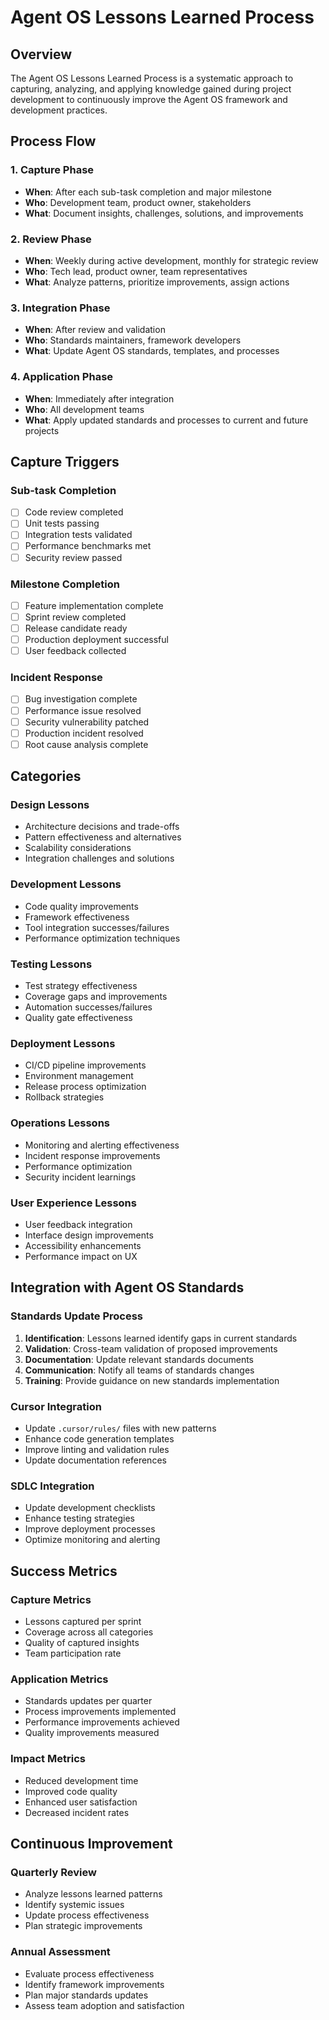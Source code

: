 # Agent OS Lessons Learned Process

## Overview

The Agent OS Lessons Learned Process is a systematic approach to capturing, analyzing, and applying knowledge gained during project development to continuously improve the Agent OS framework and development practices.

## Process Flow

### 1. Capture Phase
- **When**: After each sub-task completion and major milestone
- **Who**: Development team, product owner, stakeholders
- **What**: Document insights, challenges, solutions, and improvements

### 2. Review Phase
- **When**: Weekly during active development, monthly for strategic review
- **Who**: Tech lead, product owner, team representatives
- **What**: Analyze patterns, prioritize improvements, assign actions

### 3. Integration Phase
- **When**: After review and validation
- **Who**: Standards maintainers, framework developers
- **What**: Update Agent OS standards, templates, and processes

### 4. Application Phase
- **When**: Immediately after integration
- **Who**: All development teams
- **What**: Apply updated standards and processes to current and future projects

## Capture Triggers

### Sub-task Completion
- [ ] Code review completed
- [ ] Unit tests passing
- [ ] Integration tests validated
- [ ] Performance benchmarks met
- [ ] Security review passed

### Milestone Completion
- [ ] Feature implementation complete
- [ ] Sprint review completed
- [ ] Release candidate ready
- [ ] Production deployment successful
- [ ] User feedback collected

### Incident Response
- [ ] Bug investigation complete
- [ ] Performance issue resolved
- [ ] Security vulnerability patched
- [ ] Production incident resolved
- [ ] Root cause analysis complete

## Categories

### Design Lessons
- Architecture decisions and trade-offs
- Pattern effectiveness and alternatives
- Scalability considerations
- Integration challenges and solutions

### Development Lessons
- Code quality improvements
- Framework effectiveness
- Tool integration successes/failures
- Performance optimization techniques

### Testing Lessons
- Test strategy effectiveness
- Coverage gaps and improvements
- Automation successes/failures
- Quality gate effectiveness

### Deployment Lessons
- CI/CD pipeline improvements
- Environment management
- Release process optimization
- Rollback strategies

### Operations Lessons
- Monitoring and alerting effectiveness
- Incident response improvements
- Performance optimization
- Security incident learnings

### User Experience Lessons
- User feedback integration
- Interface design improvements
- Accessibility enhancements
- Performance impact on UX

## Integration with Agent OS Standards

### Standards Update Process
1. **Identification**: Lessons learned identify gaps in current standards
2. **Validation**: Cross-team validation of proposed improvements
3. **Documentation**: Update relevant standards documents
4. **Communication**: Notify all teams of standards changes
5. **Training**: Provide guidance on new standards implementation

### Cursor Integration
- Update `.cursor/rules/` files with new patterns
- Enhance code generation templates
- Improve linting and validation rules
- Update documentation references

### SDLC Integration
- Update development checklists
- Enhance testing strategies
- Improve deployment processes
- Optimize monitoring and alerting

## Success Metrics

### Capture Metrics
- Lessons captured per sprint
- Coverage across all categories
- Quality of captured insights
- Team participation rate

### Application Metrics
- Standards updates per quarter
- Process improvements implemented
- Performance improvements achieved
- Quality improvements measured

### Impact Metrics
- Reduced development time
- Improved code quality
- Enhanced user satisfaction
- Decreased incident rates

## Continuous Improvement

### Quarterly Review
- Analyze lessons learned patterns
- Identify systemic issues
- Update process effectiveness
- Plan strategic improvements

### Annual Assessment
- Evaluate process effectiveness
- Identify framework improvements
- Plan major standards updates
- Assess team adoption and satisfaction 